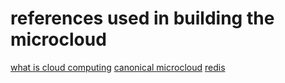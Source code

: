 # references used in building the microcloud

[what is cloud computing](https://www.cloudflare.com/learning/cloud/what-is-the-cloud/)
[canonical microcloud](https://canonical.com/microcloud)
[redis](https://backendless.com/redis-what-it-is-what-it-does-and-why-you-should-care/#1670599762368-db4223a0-cc7a)

